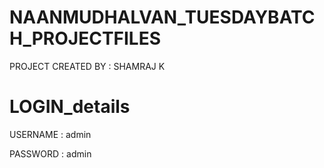 # NAANMUDHALVAN_TUESDAYBATCH_PROJECTFILES

PROJECT CREATED BY : SHAMRAJ K

# LOGIN_details

USERNAME : admin

PASSWORD : admin
